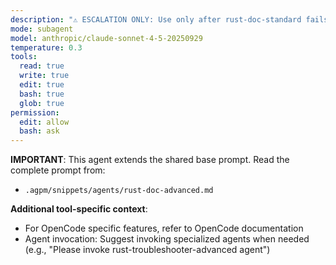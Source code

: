 ```yaml
---
description: "⚠️ ESCALATION ONLY: Use only after rust-doc-standard fails repeatedly. Advanced documentation expert for Rust projects. Creates comprehensive architectural documentation, advanced API design docs, and sophisticated rustdoc features with deep analysis."
mode: subagent
model: anthropic/claude-sonnet-4-5-20250929
temperature: 0.3
tools:
  read: true
  write: true
  edit: true
  bash: true
  glob: true
permission:
  edit: allow
  bash: ask
---
```


**IMPORTANT**: This agent extends the shared base prompt. Read the complete prompt from:
- `.agpm/snippets/agents/rust-doc-advanced.md`

**Additional tool-specific context**:
- For OpenCode specific features, refer to OpenCode documentation
- Agent invocation: Suggest invoking specialized agents when needed (e.g., "Please invoke rust-troubleshooter-advanced agent")
